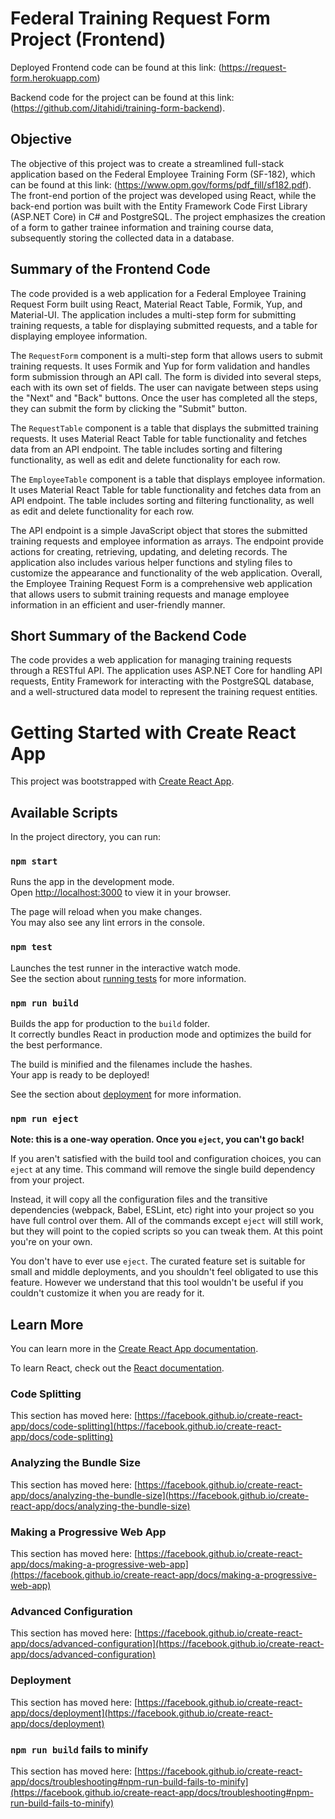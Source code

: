 # Federal Training Request Form Project (Frontend)

Deployed Frontend code can be found at this link: (https://request-form.herokuapp.com)

Backend code for the project can be found at this link: (https://github.com/Jitahidi/training-form-backend).

## Objective

The objective of this project was to create a streamlined full-stack application based on the Federal Employee Training Form (SF-182), which can be found at this link: (https://www.opm.gov/forms/pdf_fill/sf182.pdf). The front-end portion of the project was developed using React, while the back-end portion was built with the Entity Framework Code First Library (ASP.NET Core) in C# and PostgreSQL. The project emphasizes the creation of a form to gather trainee information and training course data, subsequently storing the collected data in a database.

## Summary of the Frontend Code

The code provided is a web application for a Federal Employee Training Request Form built using React, Material React Table, Formik, Yup, and Material-UI. The application includes a multi-step form for submitting training requests, a table for displaying submitted requests, and a table for displaying employee information.

The `RequestForm` component is a multi-step form that allows users to submit training requests. It uses Formik and Yup for form validation and handles form submission through an API call. The form is divided into several steps, each with its own set of fields. The user can navigate between steps using the "Next" and "Back" buttons. Once the user has completed all the steps, they can submit the form by clicking the "Submit" button.

The `RequestTable` component is a table that displays the submitted training requests. It uses Material React Table for table functionality and fetches data from an API endpoint. The table includes sorting and filtering functionality, as well as edit and delete functionality for each row.

The `EmployeeTable` component is a table that displays employee information. It uses Material React Table for table functionality and fetches data from an API endpoint. The table includes sorting and filtering functionality, as well as edit and delete functionality for each row.

The API endpoint is a simple JavaScript object that stores the submitted training requests and employee information as arrays. The endpoint provide actions for creating, retrieving, updating, and deleting records.
The application also includes various helper functions and styling files to customize the appearance and functionality of the web application.
Overall, the Employee Training Request Form is a comprehensive web application that allows users to submit training requests and manage employee information in an efficient and user-friendly manner.

## Short Summary of the Backend Code

The code provides a web application for managing training requests through a RESTful API. The application uses ASP.NET Core for handling API requests, Entity Framework for interacting with the PostgreSQL database, and a well-structured data model to represent the training request entities.

# Getting Started with Create React App

This project was bootstrapped with [Create React App](https://github.com/facebook/create-react-app).

## Available Scripts

In the project directory, you can run:

### `npm start`

Runs the app in the development mode.\
Open [http://localhost:3000](http://localhost:3000) to view it in your browser.

The page will reload when you make changes.\
You may also see any lint errors in the console.

### `npm test`

Launches the test runner in the interactive watch mode.\
See the section about [running tests](https://facebook.github.io/create-react-app/docs/running-tests) for more information.

### `npm run build`

Builds the app for production to the `build` folder.\
It correctly bundles React in production mode and optimizes the build for the best performance.

The build is minified and the filenames include the hashes.\
Your app is ready to be deployed!

See the section about [deployment](https://facebook.github.io/create-react-app/docs/deployment) for more information.

### `npm run eject`

**Note: this is a one-way operation. Once you `eject`, you can't go back!**

If you aren't satisfied with the build tool and configuration choices, you can `eject` at any time. This command will remove the single build dependency from your project.

Instead, it will copy all the configuration files and the transitive dependencies (webpack, Babel, ESLint, etc) right into your project so you have full control over them. All of the commands except `eject` will still work, but they will point to the copied scripts so you can tweak them. At this point you're on your own.

You don't have to ever use `eject`. The curated feature set is suitable for small and middle deployments, and you shouldn't feel obligated to use this feature. However we understand that this tool wouldn't be useful if you couldn't customize it when you are ready for it.

## Learn More

You can learn more in the [Create React App documentation](https://facebook.github.io/create-react-app/docs/getting-started).

To learn React, check out the [React documentation](https://reactjs.org/).

### Code Splitting

This section has moved here: [https://facebook.github.io/create-react-app/docs/code-splitting](https://facebook.github.io/create-react-app/docs/code-splitting)

### Analyzing the Bundle Size

This section has moved here: [https://facebook.github.io/create-react-app/docs/analyzing-the-bundle-size](https://facebook.github.io/create-react-app/docs/analyzing-the-bundle-size)

### Making a Progressive Web App

This section has moved here: [https://facebook.github.io/create-react-app/docs/making-a-progressive-web-app](https://facebook.github.io/create-react-app/docs/making-a-progressive-web-app)

### Advanced Configuration

This section has moved here: [https://facebook.github.io/create-react-app/docs/advanced-configuration](https://facebook.github.io/create-react-app/docs/advanced-configuration)

### Deployment

This section has moved here: [https://facebook.github.io/create-react-app/docs/deployment](https://facebook.github.io/create-react-app/docs/deployment)

### `npm run build` fails to minify

This section has moved here: [https://facebook.github.io/create-react-app/docs/troubleshooting#npm-run-build-fails-to-minify](https://facebook.github.io/create-react-app/docs/troubleshooting#npm-run-build-fails-to-minify)
